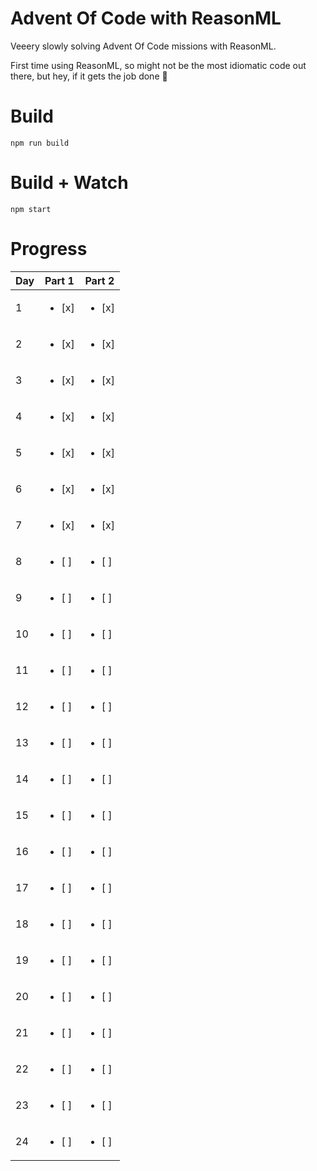 # Advent Of Code with ReasonML

Veeery slowly solving Advent Of Code missions with ReasonML.

First time using ReasonML, so might not be the most idiomatic code out there,
but hey, if it gets the job done 🤠

# Build
```
npm run build
```

# Build + Watch

```
npm start
```

# Progress

| Day  | Part 1 | Part 2 |
| ---- | ------ | ------ |
| 1    | <ul><li>[x] </li></ul> | <ul><li>[x] </li></ul> |
| 2    | <ul><li>[x] </li></ul> | <ul><li>[x] </li></ul> |
| 3    | <ul><li>[x] </li></ul> | <ul><li>[x] </li></ul> |
| 4    | <ul><li>[x] </li></ul> | <ul><li>[x] </li></ul> |
| 5    | <ul><li>[x] </li></ul> | <ul><li>[x] </li></ul> |
| 6    | <ul><li>[x] </li></ul> | <ul><li>[x] </li></ul> |
| 7    | <ul><li>[x] </li></ul> | <ul><li>[x] </li></ul> |
| 8    | <ul><li>[ ] </li></ul> | <ul><li>[ ] </li></ul> |
| 9    | <ul><li>[ ] </li></ul> | <ul><li>[ ] </li></ul> |
| 10   | <ul><li>[ ] </li></ul> | <ul><li>[ ] </li></ul> |
| 11   | <ul><li>[ ] </li></ul> | <ul><li>[ ] </li></ul> |
| 12   | <ul><li>[ ] </li></ul> | <ul><li>[ ] </li></ul> |
| 13   | <ul><li>[ ] </li></ul> | <ul><li>[ ] </li></ul> |
| 14   | <ul><li>[ ] </li></ul> | <ul><li>[ ] </li></ul> |
| 15   | <ul><li>[ ] </li></ul> | <ul><li>[ ] </li></ul> |
| 16   | <ul><li>[ ] </li></ul> | <ul><li>[ ] </li></ul> |
| 17   | <ul><li>[ ] </li></ul> | <ul><li>[ ] </li></ul> |
| 18   | <ul><li>[ ] </li></ul> | <ul><li>[ ] </li></ul> |
| 19   | <ul><li>[ ] </li></ul> | <ul><li>[ ] </li></ul> |
| 20   | <ul><li>[ ] </li></ul> | <ul><li>[ ] </li></ul> |
| 21   | <ul><li>[ ] </li></ul> | <ul><li>[ ] </li></ul> |
| 22   | <ul><li>[ ] </li></ul> | <ul><li>[ ] </li></ul> |
| 23   | <ul><li>[ ] </li></ul> | <ul><li>[ ] </li></ul> |
| 24   | <ul><li>[ ] </li></ul> | <ul><li>[ ] </li></ul> |
